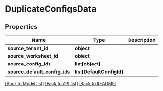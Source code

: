 # DuplicateConfigsData


## Properties
Name | Type | Description | Notes
------------ | ------------- | ------------- | -------------
**source_tenant_id** | **object** |  | [optional] 
**source_worksheet_id** | **object** |  | [optional] 
**source_config_ids** | **list[object]** |  | [optional] 
**source_default_config_ids** | [**list[DefaultConfigId]**](DefaultConfigId.md) |  | [optional] 

[[Back to Model list]](../README.md#documentation-for-models) [[Back to API list]](../README.md#documentation-for-api-endpoints) [[Back to README]](../README.md)


